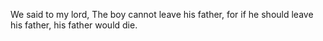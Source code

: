 We said to my lord, The boy cannot leave his father, for if he should leave his father, his father would die.

